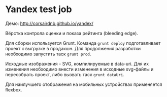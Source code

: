 Yandex test job
======

Демо: http://corsairdnb.github.io/yandex/

Вёрстка контрола оценки и показа рейтинга (bleeding edge).

Для сборки используется Grunt. Команда `grunt deploy` подготавливает проект к выгрузке в продакшн. Для продолжения разработки необходимо запустить таск `grunt prod`.

Исходные изображения - SVG, компилируемые в data-uri. Для их изменения необходимо внести изменения в исходные svg-файлы и пересобрать проект, либо вызвать таск `grunt dataUri`.

Для наилучшего отображения на мобильных устройствах применяется flexbox.
